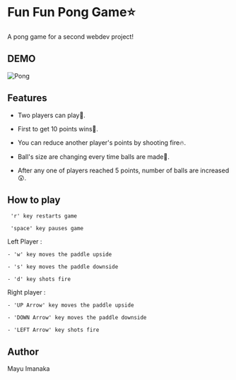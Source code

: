 # Fun Fun Pong Game⭐️

A pong game for a second webdev project!

## DEMO

![Pong](https://user-images.githubusercontent.com/42310122/68911236-1f553780-0709-11ea-9f83-2ededc0d91ea.png)


## Features

- Two players can play👬.

- First to get 10 points wins🙌. 

- You can reduce another player's points by shooting fire🔥.

- Ball's size are changing every time balls are made🎾.

- After any one of players reached 5 points, number of balls are increased😲. 

## How to play

	 'r' key restarts game

	 'space' key pauses game
  
Left Player :
      
	- 'w' key moves the paddle upside

	- 's' key moves the paddle downside
  
	- 'd' key shots fire
      
Right player :

	- 'UP Arrow' key moves the paddle upside

	- 'DOWN Arrow' key moves the paddle downside
  
	- 'LEFT Arrow' key shots fire

## Author

Mayu Imanaka
